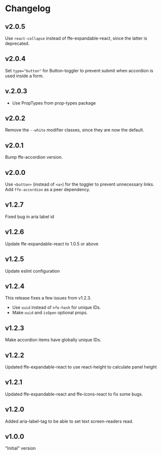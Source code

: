 # Changelog

## v2.0.5
Use `react-collapse` instead of ffe-expandable-react, since the latter is
deprecated.

## v2.0.4
Set `type="button"` for Button-toggler to prevent submit when accordion is used inside a form.

## v.2.0.3
* Use PropTypes from prop-types package

## v2.0.2
Remove the `--white` modifier classes, since they are now the default.

## v2.0.1
Bump ffe-accordion version.

## v2.0.0
Use `<button>` (instead of `<a>`) for the toggler to prevent unnecessary links.
Add `ffe-accordion` as a peer dependency.

## v1.2.7
Fixed bug in aria label id

## v1.2.6
Update ffe-expandable-react to 1.0.5 or above

## v1.2.5
Update eslint configuration

## v1.2.4
This release fixes a few issues from v1.2.3.
- Use `uuid` instead of `nfe-hash` for unique IDs.
- Make `uuid` and `isOpen` optional props.

## v1.2.3
Make accordion items have globally unique IDs.

## v1.2.2
Updated ffe-expandable-react to use react-height to calculate panel height

## v1.2.1
Updated ffe-expandable-react and ffe-icons-react to fix some bugs.

## v1.2.0
Added aria-label-tag to be able to set text screen-readers read.

## v1.0.0
"Initial" version
